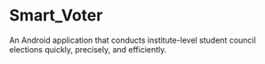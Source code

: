 # Smart_Voter
An Android application that conducts institute-level student council elections quickly, precisely, and efficiently.
